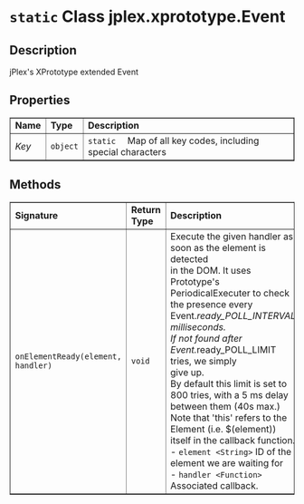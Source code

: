 # `static` Class **jplex.xprototype.Event** #

## Description ##
jPlex's XPrototype extended Event




## Properties ##
<table cellpadding='5' border='1' cellspacing='0'>
<tr><td> <b>Name</b> </td><td> <b>Type</b> </td><td> <b>Description</b> </td></tr>
<tr><td> <i>Key</i> </td><td> <code>object</code> </td><td> <code>static  </code>  Map of all key codes, including special characters</td></tr>

</table>



## Methods ##
<table cellpadding='5' border='1' cellspacing='0'>
<tr><td> <b>Signature</b> </td><td> <b>Return Type</b> </td><td> <b>Description</b> </td></tr>
<tr><td> <code>onElementReady(element, handler)</code> </td><td> <code>void</code> </td><td> Execute the given handler as soon as the element is detected<br>
in the DOM. It uses Prototype's PeriodicalExecuter to check<br>
the presence every Event.<i>ready_POLL_INTERVAL milliseconds.<br>
If not found after Event.</i>ready_POLL_LIMIT tries, we simply<br>
give up.<br>
By default this limit is set to 800 tries, with a 5 ms delay<br>
between them (40s max.)<br>
Note that 'this' refers to the Element (i.e. $(element))<br>
itself in the callback function.<br />  - <code>element &lt;String&gt;</code> ID of the element we are waiting for<br /> - <code>handler &lt;Function&gt;</code> Associated callback.<br /></td></tr>

</table>